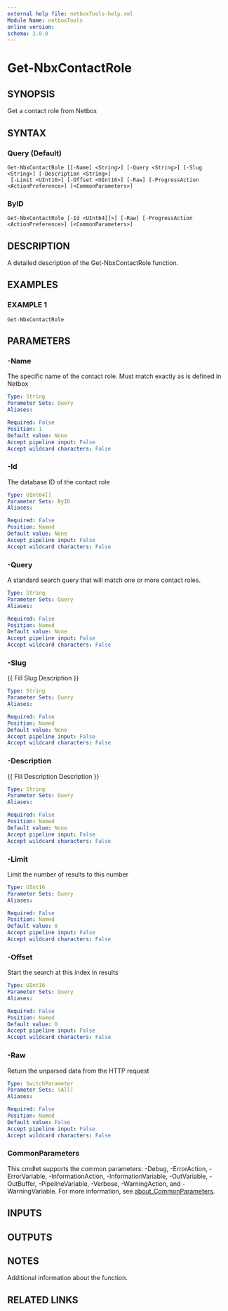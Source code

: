 ```yaml
---
external help file: netboxTools-help.xml
Module Name: netboxTools
online version:
schema: 2.0.0
---
```


# Get-NbxContactRole

## SYNOPSIS
Get a contact role from Netbox

## SYNTAX

### Query (Default)
```
Get-NbxContactRole [[-Name] <String>] [-Query <String>] [-Slug <String>] [-Description <String>]
 [-Limit <UInt16>] [-Offset <UInt16>] [-Raw] [-ProgressAction <ActionPreference>] [<CommonParameters>]
```

### ByID
```
Get-NbxContactRole [-Id <UInt64[]>] [-Raw] [-ProgressAction <ActionPreference>] [<CommonParameters>]
```

## DESCRIPTION
A detailed description of the Get-NbxContactRole function.

## EXAMPLES

### EXAMPLE 1
```
Get-NbxContactRole
```

## PARAMETERS

### -Name
The specific name of the contact role.
Must match exactly as is defined in Netbox

```yaml
Type: String
Parameter Sets: Query
Aliases:

Required: False
Position: 1
Default value: None
Accept pipeline input: False
Accept wildcard characters: False
```

### -Id
The database ID of the contact role

```yaml
Type: UInt64[]
Parameter Sets: ByID
Aliases:

Required: False
Position: Named
Default value: None
Accept pipeline input: False
Accept wildcard characters: False
```

### -Query
A standard search query that will match one or more contact roles.

```yaml
Type: String
Parameter Sets: Query
Aliases:

Required: False
Position: Named
Default value: None
Accept pipeline input: False
Accept wildcard characters: False
```

### -Slug
{{ Fill Slug Description }}

```yaml
Type: String
Parameter Sets: Query
Aliases:

Required: False
Position: Named
Default value: None
Accept pipeline input: False
Accept wildcard characters: False
```

### -Description
{{ Fill Description Description }}

```yaml
Type: String
Parameter Sets: Query
Aliases:

Required: False
Position: Named
Default value: None
Accept pipeline input: False
Accept wildcard characters: False
```

### -Limit
Limit the number of results to this number

```yaml
Type: UInt16
Parameter Sets: Query
Aliases:

Required: False
Position: Named
Default value: 0
Accept pipeline input: False
Accept wildcard characters: False
```

### -Offset
Start the search at this index in results

```yaml
Type: UInt16
Parameter Sets: Query
Aliases:

Required: False
Position: Named
Default value: 0
Accept pipeline input: False
Accept wildcard characters: False
```

### -Raw
Return the unparsed data from the HTTP request

```yaml
Type: SwitchParameter
Parameter Sets: (All)
Aliases:

Required: False
Position: Named
Default value: False
Accept pipeline input: False
Accept wildcard characters: False
```



### CommonParameters
This cmdlet supports the common parameters: -Debug, -ErrorAction, -ErrorVariable, -InformationAction, -InformationVariable, -OutVariable, -OutBuffer, -PipelineVariable, -Verbose, -WarningAction, and -WarningVariable. For more information, see [about_CommonParameters](http://go.microsoft.com/fwlink/?LinkID=113216).

## INPUTS

## OUTPUTS

## NOTES
Additional information about the function.

## RELATED LINKS
